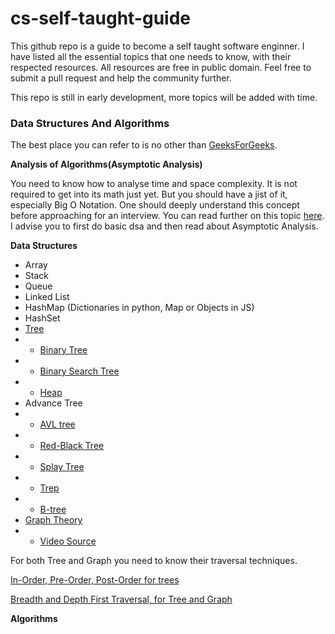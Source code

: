 # cs-self-taught-guide
This github repo is a guide to become a self taught software enginner. I have listed all the essential topics that one needs to know, with their respected resources. All resources are free in public domain. Feel free to submit a pull request and help the community further.

This repo is still in early development, more topics will be added with time.

### Data Structures And Algorithms

The best place you can refer to is no other than [GeeksForGeeks](https://www.geeksforgeeks.org).

**Analysis of Algorithms(Asymptotic Analysis)**

You need to know how to analyse time and space complexity. It is not required to get into its math just yet. But you should have a jist of it, especially
Big O Notation. One should deeply understand this concept before approaching for an interview. You can read further on this topic [here](https://www.geeksforgeeks.org/analysis-of-algorithms-set-1-asymptotic-analysis/). I advise you to first do basic dsa and then read about Asymptotic Analysis.

**Data Structures**

+ Array
+ Stack
+ Queue
+ Linked List
+ HashMap (Dictionaries in python, Map or Objects in JS)
+ HashSet
+ [Tree](https://towardsdatascience.com/8-useful-tree-data-structures-worth-knowing-8532c7231e8c)
+ + [Binary Tree](https://www.geeksforgeeks.org/binary-tree-set-1-introduction/?ref=lbp)
+ + [Binary Search Tree](https://www.geeksforgeeks.org/binary-search-tree-data-structure/)
+ + [Heap](https://www.geeksforgeeks.org/heap-data-structure/)
+ Advance Tree
+ + [AVL tree](https://www.geeksforgeeks.org/avl-tree-set-1-insertion/)
+ + [Red-Black Tree](https://www.geeksforgeeks.org/red-black-tree-set-1-introduction-2/)
+ + [Splay Tree](https://www.geeksforgeeks.org/splay-tree-set-1-insert/)
+ + [Trep](https://www.geeksforgeeks.org/treap-a-randomized-binary-search-tree/)
+ + [B-tree](https://www.geeksforgeeks.org/introduction-of-b-tree-2/)
+ [Graph Theory](https://www.geeksforgeeks.org/mathematics-graph-theory-basics-set-1/?ref=lbp)
+ + [Video Source](https://www.youtube.com/watch?v=cWNEl4HE2OE)

For both Tree and Graph you need to know their traversal techniques.

[In-Order, Pre-Order, Post-Order for trees](https://www.geeksforgeeks.org/tree-traversals-inorder-preorder-and-postorder/)

[Breadth and Depth First Traversal, for Tree and Graph](https://www.youtube.com/watch?v=cWNEl4HE2OE)

**Algorithms**


